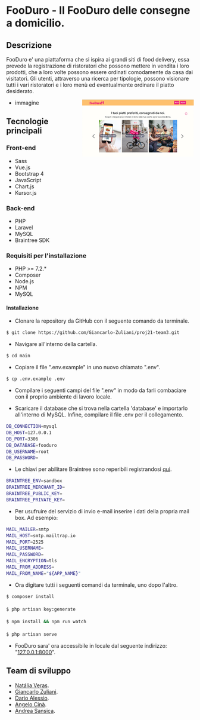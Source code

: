 # FooDuro - Il FooDuro delle consegne a domicilio.

## Descrizione

FooDuro e' una piattaforma che si ispira ai grandi siti di food delivery, essa prevede la registrazione di ristoratori che possono mettere in vendita i loro prodotti, che a loro volte  possono essere ordinati comodamente da casa dai visitatori. Gli utenti, attraverso una ricerca per tipologie, possono visionare tutti i vari ristoratori e i loro menù ed eventualmente ordinare il piatto desiderato.

- immagine
<a href="#"><img width="300" align='right' src="main/storage/app/public/assets/home-page.png"></a>

## Tecnologie principali

### Front-end

- Sass
- Vue.js
- Bootstrap 4
- JavaScript
- Chart.js
- Kursor.js

### Back-end

- PHP
- Laravel
- MySQL
- Braintree SDK

### Requisiti per l'installazione

* PHP >= 7.2.*
* Composer
* Node.js 
* NPM
* MySQL

#### Installazione

* Clonare la repository da GitHub con il seguente comando da terminale.

```sh
$ git clone https://github.com/Giancarlo-Zuliani/proj21-team3.git
```

* Navigare all'interno della cartella.

```sh
$ cd main
```

* Copiare il file ".env.example" in uno nuovo chiamato ".env".

```sh
$ cp .env.example .env
```

* Compilare i seguenti campi del file ".env" in modo da farli combaciare con il proprio ambiente di lavoro locale. 

* Scaricare il database che si trova nella cartella 'database' e importarlo all'interno di MySQL. Infine, compilare il file .env per il collegamento.

```sh
DB_CONNECTION=mysql
DB_HOST=127.0.0.1
DB_PORT=3306
DB_DATABASE=fooduro
DB_USERNAME=root
DB_PASSWORD= 
```

* Le chiavi per abilitare Braintree sono reperibili registrandosi [qui](https://developers.braintreepayments.com/). 

```sh
BRAINTREE_ENV=sandbox
BRAINTREE_MERCHANT_ID=
BRAINTREE_PUBLIC_KEY=
BRAINTREE_PRIVATE_KEY=
```
* Per usufruire del servizio di invio e-mail inserire i dati della propria mail box. Ad esempio:

```sh
MAIL_MAILER=smtp
MAIL_HOST=smtp.mailtrap.io
MAIL_PORT=2525
MAIL_USERNAME=
MAIL_PASSWORD=
MAIL_ENCRYPTION=tls
MAIL_FROM_ADDRESS=
MAIL_FROM_NAME="${APP_NAME}"
```

* Ora digitare tutti i seguenti comandi da terminale, uno dopo l'altro.

```sh
$ composer install

$ php artisan key:generate

$ npm install && npm run watch

$ php artisan serve
```

* FooDuro sara' ora accessibile in locale dal seguente indirizzo: "[127.0.0.1:8000](http://127.0.0.1:8000)".

## Team di sviluppo

- [Natália Veras](https://github.com/nataliavrs).
- [Giancarlo Zuliani](https://github.com/Giancarlo-Zuliani).
- [Dario Alessio](https://github.com/DarioAlessio).
- [Angelo Cinà](https://github.com/AngeloCinaWD).
- [Andrea Sansica](https://github.com/andreasansica).